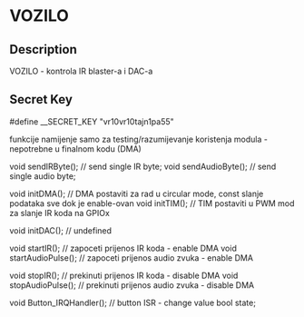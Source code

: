 # VOZILO

## Description

VOZILO - kontrola IR blaster-a i DAC-a

## Secret Key


#define __SECRET_KEY "vr10vr10tajn1pa55"

funkcije namijenje samo za testing/razumijevanje koristenja modula - nepotrebne u finalnom kodu (DMA)

void sendIRByte();      	// send single IR byte;
void sendAudioByte();   	// send single audio byte;

void initDMA();			    // DMA postaviti za rad u circular mode, const slanje podataka sve dok je enable-ovan
void initTIM();			    // TIM postaviti u PWM mod za slanje IR koda na GPIOx

void initDAC();			    // undefined

void startIR();			    // zapoceti prijenos IR koda - enable DMA
void startAudioPulse(); 	// zapoceti prijenos audio zvuka - enable DMA

void stopIR();			    // prekinuti prijenos IR koda - disable DMA
void stopAudioPulse();		// prekinuti prijenos audio zvuka - disable DMA

void Button_IRQHandler();	// button ISR - change value bool state;
